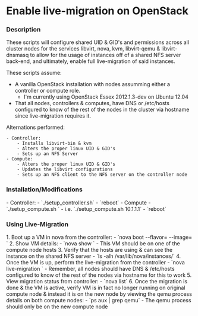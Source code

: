 <!---------------------------------------------------------------------------->

# Enable live-migration on OpenStack

<!---------------------------------------------------------------------------->

<h3>Description</h3>
These scripts will configure shared UID & GID's and permissions across all 
cluster nodes for the services libvirt, nova, kvm, libvirt-qemu & 
libvirt-dnsmasq to allow for the usage of instances off of a shared 
NFS server back-end, and ultimately, enable full live-migration of said instances.

These scripts assume:

- A vanilla OpenStack installation with nodes assumming either a controller or
compute role.
    -  I'm currently using OpenStack Essex 2012.1.3-dev on Ubuntu 12.04
- That all nodes, controllers & computes, have DNS or /etc/hosts configured to 
know of the rest of the nodes in the cluster via hostname since 
live-migration requires it.

Alternations performed:

    - Controller:
        - Installs libvirt-bin & kvm
        - Alters the proper linux UID & GID's
        - Sets up an NFS Server
    - Compute:
        - Alters the proper linux UID & GID's
        - Updates the libvirt configurations
        - Sets up an NFS client to the NFS server on the controller node

<!---------------------------------------------------------------------------->

<h3>Installation/Modifications</h3>
- Controller:
    - `./setup_controller.sh`
    - `reboot`
- Compute
    - `./setup_compute.sh <CONTROLLER_IP>`
        - i.e. `./setup_compute.sh 10.1.1.1`
    - `reboot`

<!---------------------------------------------------------------------------->

<h3>Using Live-Migration</h3>
1. Boot up a VM in nova from the controller:
    - `nova boot --flavor=<FLAVOR> --image=<IMAGE> <VM_NAME>`
2. Show VM details:
    - `nova show <VM_NAME>`
    - This VM should be on one of the compute node hosts
3. Verify that the hosts are using & can see the instance on the shared NFS server
    - `ls -alh /var/lib/nova/instances/<INSTANCE_NAME>`
4. Once the VM is up, perform the live-migration from the controller
    - `nova live-migration <VM_NAME> <OTHER_COMPUTE_HOSTNAME>`
    - Remember, all nodes should have DNS & /etc/hosts configured to know of
      the rest of the nodes via hostname for this to work
5. View migration status from controller:
    - `nova list`
6. Once the migration is done & the VM is active, verify VM is in fact no 
longer running on original compute node & instead it
is on the new node by viewing the qemu process details on both compute nodes:
    - `ps aux | grep qemu`
    - The qemu process should only be on the new compute node

<!---------------------------------------------------------------------------->

